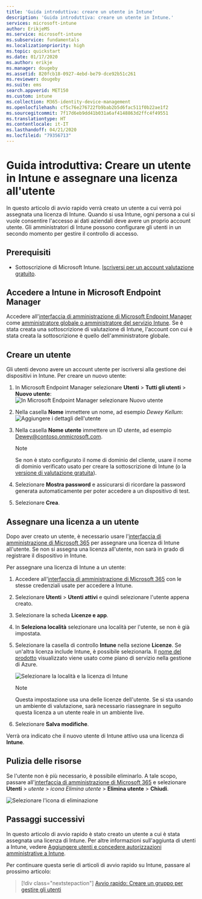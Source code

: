 ```yaml
---
title: 'Guida introduttiva: creare un utente in Intune'
description: 'Guida introduttiva: creare un utente in Intune.'
services: microsoft-intune
author: ErikjeMS
ms.service: microsoft-intune
ms.subservice: fundamentals
ms.localizationpriority: high
ms.topic: quickstart
ms.date: 01/17/2020
ms.author: erikje
ms.manager: dougeby
ms.assetid: 820fcb18-0927-4ebd-be79-dce92b51c261
ms.reviewer: dougeby
ms.suite: ems
search.appverid: MET150
ms.custom: intune
ms.collection: M365-identity-device-management
ms.openlocfilehash: cf5c76e276722fb9bab2b5d6fac511f0b22ae1f2
ms.sourcegitcommit: 7f17d6eb9dd41b031a6af4148863d2ffc4f49551
ms.translationtype: HT
ms.contentlocale: it-IT
ms.lasthandoff: 04/21/2020
ms.locfileid: "79356713"
---
```

# <a name="quickstart-create-a-user-in-intune-and-assign-the-user-a-license"></a>Guida introduttiva: Creare un utente in Intune e assegnare una licenza all'utente

In questo articolo di avvio rapido verrà creato un utente a cui verrà poi assegnata una licenza di Intune. Quando si usa Intune, ogni persona a cui si vuole consentire l'accesso ai dati aziendali deve avere un proprio account utente. Gli amministratori di Intune possono configurare gli utenti in un secondo momento per gestire il controllo di accesso.

## <a name="prerequisites"></a>Prerequisiti

- Sottoscrizione di Microsoft Intune. [Iscriversi per un account valutazione gratuito](../fundamentals/free-trial-sign-up.md).

## <a name="sign-in-to-intune-in-microsoft-endpoint-manager"></a>Accedere a Intune in Microsoft Endpoint Manager

Accedere all'[interfaccia di amministrazione di Microsoft Endpoint Manager](https://go.microsoft.com/fwlink/?linkid=2109431) come [amministratore globale o amministratore del servizio Intune](users-add.md#types-of-administrators). Se è stata creata una sottoscrizione di valutazione di Intune, l'account con cui è stata creata la sottoscrizione è quello dell'amministratore globale.

## <a name="create-a-user"></a>Creare un utente

Gli utenti devono avere un account utente per iscriversi alla gestione dei dispositivi in Intune. Per creare un nuovo utente:

1. In Microsoft Endpoint Manager selezionare **Utenti** > **Tutti gli utenti** > **Nuovo utente**:  ![In Microsoft Endpoint Manager selezionare Nuovo utente](./media/quickstart-create-user/create-user.png)
2. Nella casella **Nome** immettere un nome, ad esempio *Dewey Kellum*:  ![Aggiungere i dettagli dell'utente](./media/quickstart-create-user/create-user-02.png)
3. Nella casella **Nome utente** immettere un ID utente, ad esempio Dewey@contoso.onmicrosoft.com.

    > [!NOTE]
    > Se non è stato configurato il nome di dominio del cliente, usare il nome di dominio verificato usato per creare la sottoscrizione di Intune (o la [versione di valutazione gratuita](free-trial-sign-up.md#sign-up-for-a-microsoft-intune-free-trial)). 

4. Selezionare **Mostra password** e assicurarsi di ricordare la password generata automaticamente per poter accedere a un dispositivo di test.
5. Selezionare **Crea**.

## <a name="assign-a-license-to-the-user"></a>Assegnare una licenza a un utente

Dopo aver creato un utente, è necessario usare l'[interfaccia di amministrazione di Microsoft 365](https://go.microsoft.com/fwlink/p/?LinkId=698854) per assegnare una licenza di Intune all'utente. Se non si assegna una licenza all'utente, non sarà in grado di registrare il dispositivo in Intune.

Per assegnare una licenza di Intune a un utente:

1. Accedere all'[interfaccia di amministrazione di Microsoft 365](https://go.microsoft.com/fwlink/p/?LinkId=698854) con le stesse credenziali usate per accedere a Intune.
2. Selezionare **Utenti** > **Utenti attivi** e quindi selezionare l'utente appena creato.
3. Selezionare la scheda **Licenze e app**.
4. In **Seleziona località** selezionare una località per l'utente, se non è già impostata.
2. Selezionare la casella di controllo **Intune** nella sezione **Licenze**. Se un'altra licenza include Intune, è possibile selezionarla. Il [nome del prodotto](https://docs.microsoft.com/azure/active-directory/users-groups-roles/licensing-service-plan-reference) visualizzato viene usato come piano di servizio nella gestione di Azure.

    ![Selezionare la località e la licenza di Intune](./media/quickstart-create-user/create-user-03.png)

   > [!NOTE]
   > Questa impostazione usa una delle licenze dell'utente. Se si sta usando un ambiente di valutazione, sarà necessario riassegnare in seguito questa licenza a un utente reale in un ambiente live.

6. Selezionare **Salva modifiche**.

Verrà ora indicato che il nuovo utente di Intune attivo usa una licenza di **Intune**.

## <a name="clean-up-resources"></a>Pulizia delle risorse

Se l'utente non è più necessario, è possibile eliminarlo. A tale scopo, passare all'[interfaccia di amministrazione di Microsoft 365](https://go.microsoft.com/fwlink/p/?LinkId=698854) e selezionare **Utenti** > *utente* > *icona Elimina utente* > **Elimina utente** > **Chiudi**.

   ![Selezionare l'icona di eliminazione](./media/quickstart-create-user/create-user-04.png)

## <a name="next-steps"></a>Passaggi successivi

In questo articolo di avvio rapido è stato creato un utente a cui è stata assegnata una licenza di Intune. Per altre informazioni sull'aggiunta di utenti a Intune, vedere [Aggiungere utenti e concedere autorizzazioni amministrative a Intune](users-add.md).

Per continuare questa serie di articoli di avvio rapido su Intune, passare al prossimo articolo:

> [!div class="nextstepaction"]
> [Avvio rapido: Creare un gruppo per gestire gli utenti](quickstart-create-group.md)
